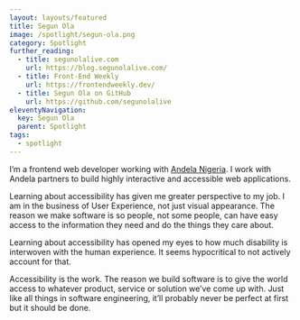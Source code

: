 ```yaml
---
layout: layouts/featured
title: Segun Ola
image: /spotlight/segun-ola.png
category: Spotlight
further_reading:
  - title: segunolalive.com
    url: https://blog.segunolalive.com/
  - title: Front-End Weekly
    url: https://frontendweekly.dev/
  - title: Segun Ola on GitHub
    url: https://github.com/segunolalive
eleventyNavigation:
  key: Segun Ola
  parent: Spotlight
tags:
  - spotlight
---
```


I’m a frontend web developer working with [Andela Nigeria](https://andela.com/). I work with Andela partners to build highly interactive and accessible web applications.

Learning about accessibility has given me greater perspective to my job. I am in the business of User Experience, not just visual appearance. The reason we make software is so people, not some people, can have easy access to the information they need and do the things they care about.

Learning about accessibility has opened my eyes to how much disability is interwoven with the human experience. It seems hypocritical to not actively account for that.

Accessibility is the work. The reason we build software is to give the world access to whatever product, service or solution we’ve come up with. Just like all things in software engineering, it’ll probably never be perfect at first but it should be done.
